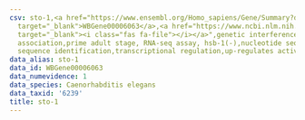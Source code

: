 ```yaml
---
csv: sto-1,<a href="https://www.ensembl.org/Homo_sapiens/Gene/Summary?db=core;g=WBGene00006063"
  target="_blank">WBGene00006063</a>,<a href="https://www.ncbi.nlm.nih.gov/pubmed/30894454"
  target="_blank"><i class="fas fa-file"></i></a>",genetic interference,functional
  association,prime adult stage, RNA-seq assay, hsb-1(-),nucleotide sequence identification,nucleotide
  sequence identification,transcriptional regulation,up-regulates activity
data_alias: sto-1
data_id: WBGene00006063
data_numevidence: 1
data_species: Caenorhabditis elegans
data_taxid: '6239'
title: sto-1
---
```

